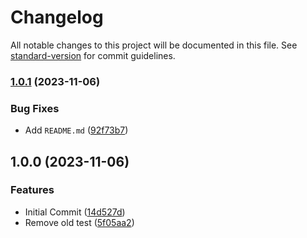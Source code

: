 # Changelog

All notable changes to this project will be documented in this file. See [standard-version](https://github.com/conventional-changelog/standard-version) for commit guidelines.

### [1.0.1](https://github.com/elion-project/syncron/compare/v1.0.0...v1.0.1) (2023-11-06)


### Bug Fixes

* Add `README.md` ([92f73b7](https://github.com/elion-project/syncron/commit/92f73b7020d8e193bc7a37b71977fe767583a167))

## 1.0.0 (2023-11-06)


### Features

* Initial Commit ([14d527d](https://github.com/elion-project/syncron/commit/14d527dd8f22df0a22cfc2c5be89d1ffad166567))
* Remove old test ([5f05aa2](https://github.com/elion-project/syncron/commit/5f05aa203941a8a7a76a377d594d0ec9301bb3ef))
